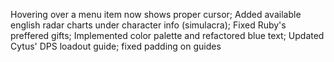 Hovering over a menu item now shows proper cursor; Added available english radar charts under character info (simulacra); Fixed Ruby's preffered gifts; Implemented color palette and refactored blue text; Updated Cytus' DPS loadout guide; fixed padding on guides